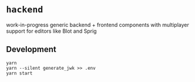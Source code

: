 # `hackend`

work-in-progress generic backend + frontend components with multiplayer support for editors like Blot and Sprig

## Development

```shell
yarn
yarn --silent generate_jwk >> .env
yarn start
```